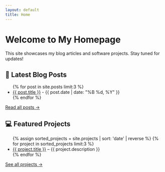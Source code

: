 ```yaml
---
layout: default
title: Home
---
```


# Welcome to My Homepage

This site showcases my blog articles and software projects. Stay tuned for updates!

## 📝 Latest Blog Posts

<ul>
  {% for post in site.posts limit:3 %}
    <li><a href="{{ post.url }}">{{ post.title }}</a> - {{ post.date | date: "%B %d, %Y" }}</li>
  {% endfor %}
</ul>
<p><a href="/blog">Read all posts →</a></p>

## 💻 Featured Projects
<ul>
  {% assign sorted_projects = site.projects | sort: 'date' | reverse %}
  {% for project in sorted_projects limit:3 %}
    <li>
      <a href="{{ project.url }}">{{ project.title }}</a> – {{ project.description }}
    </li>
  {% endfor %}
</ul>
<p><a href="/projects">See all projects →</a></p>